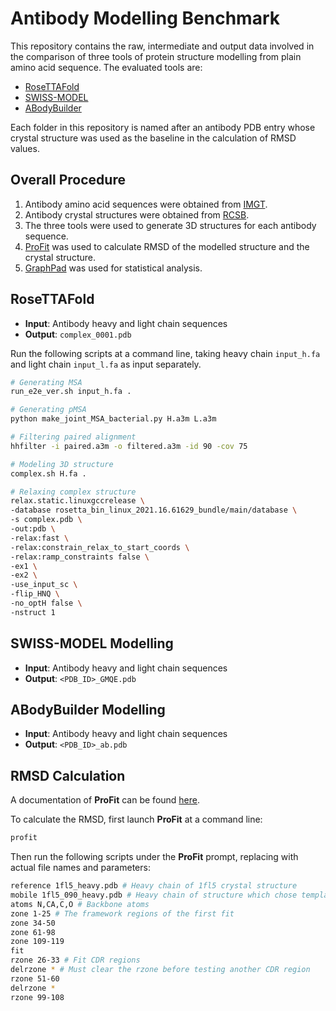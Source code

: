 # Antibody Modelling Benchmark

This repository contains the raw, intermediate and output data involved in the comparison of three tools of protein structure modelling from plain amino acid sequence. The evaluated tools are:

* [RoseTTAFold](/RosettaCommons/RoseTTAFold)
* [SWISS-MODEL](https://swissmodel.expasy.org/)
* [ABodyBuilder](http://opig.stats.ox.ac.uk/webapps/abodybuilder)

Each folder in this repository is named after an antibody PDB entry whose crystal structure was used as the baseline in the calculation of RMSD values.


Overall Procedure
---

1. Antibody amino acid sequences were obtained from [IMGT](https://www.imgt.org/).
2. Antibody crystal structures were obtained from [RCSB](https://www.rcsb.org/).
3. The three tools were used to generate 3D structures for each antibody sequence.
4. [ProFit](http://www.bioinf.org.uk/software/profit/) was used to calculate RMSD of the modelled structure and the crystal structure.
5. [GraphPad](https://www.graphpad.com/) was used for statistical analysis.


RoseTTAFold
---

* **Input**: Antibody heavy and light chain sequences
* **Output**: `complex_0001.pdb`

Run the following scripts at a command line, taking heavy chain `input_h.fa` and light chain `input_l.fa` as input separately.

```bash
# Generating MSA
run_e2e_ver.sh input_h.fa .

# Generating pMSA
python make_joint_MSA_bacterial.py H.a3m L.a3m

# Filtering paired alignment
hhfilter -i paired.a3m -o filtered.a3m -id 90 -cov 75

# Modeling 3D structure
complex.sh H.fa .

# Relaxing complex structure
relax.static.linuxgccrelease \
-database rosetta_bin_linux_2021.16.61629_bundle/main/database \
-s complex.pdb \
-out:pdb \
-relax:fast \
-relax:constrain_relax_to_start_coords \
-relax:ramp_constraints false \
-ex1 \
-ex2 \
-use_input_sc \
-flip_HNQ \
-no_optH false \
-nstruct 1
```


SWISS-MODEL Modelling
---

* **Input**: Antibody heavy and light chain sequences
* **Output**: `<PDB_ID>_GMQE.pdb`


ABodyBuilder Modelling
---

* **Input**: Antibody heavy and light chain sequences
* **Output**: `<PDB_ID>_ab.pdb`


RMSD Calculation
---

A documentation of **ProFit** can be found [here](https://structbio.vanderbilt.edu/xray/manuals/ProFit.pdf).

To calculate the RMSD, first launch **ProFit** at a command line:
```bash
profit
```

Then run the following scripts under the **ProFit** prompt, replacing with actual file names and parameters:
```bash
reference 1fl5_heavy.pdb # Heavy chain of 1fl5 crystal structure
mobile 1fl5_090_heavy.pdb # Heavy chain of structure which chose template with GMQE score 0.9
atoms N,CA,C,O # Backbone atoms
zone 1-25 # The framework regions of the first fit
zone 34-50
zone 61-98
zone 109-119
fit
rzone 26-33 # Fit CDR regions
delrzone * # Must clear the rzone before testing another CDR region
rzone 51-60
delrzone *
rzone 99-108
```
